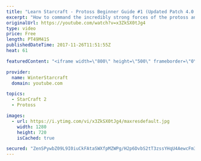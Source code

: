```yaml
---
title: "Learn Starcraft - Protoss Beginner Guide #1 (Updated Patch 4.0 FREE TO PLAY)"
excerpt: "How to command the incredibly strong forces of the protoss and cover weaknesses against the other inferior races. Updated for patch 4.0! This guide is not intended for COMPLETELY new players, but those who have played several games/campaign missions and grasp the very basics."
originalUrl: https://youtube.com/watch?v=x3ZkSX0tJg4
type: video
price: Free
length: PT49M41S
publishedDateTime: 2017-11-26T11:51:55Z
heat: 61

featuredContent: "<iframe width=\"800\" height=\"500\" frameborder=\"0\" src=\"https://www.youtube.com/embed/x3ZkSX0tJg4\" allow=\"accelerometer; autoplay; encrypted-media; gyroscope; picture-in-picture\" allowfullscreen></iframe>"

provider:
  name: WinterStarcraft
  domain: youtube.com

topics:
  - StarCraft 2
  - Protoss

images:
  - url: https://i.ytimg.com/vi/x3ZkSX0tJg4/maxresdefault.jpg
    width: 1280
    height: 720
    isCached: true

secured: "ZenSPywbZ09L9I0iuCkFAtaSWXfpMZWPg/H2p6DvbS2tT3zssYHqU4AewcFm3MzSf385jRHyO7ro5oYbUncj1GRJ54eSSK4KyjxWx/LF5/bhmoK+GmGqnZIx1btt7wt8u9oqqYaDPZH7zLfGJpY6zoQP9IbYzeW+Ra+f5Go/aqv+UsRwPdcsSupQMlQQOVTzwQViP4LAAltsxJFNvlPzQJW90EuHrYZUzfMVPgzz4ZQa7LrHZihG8BZZV/m/Qq3Gx8M/4/Zw0V2OEmsnPZZgF/hLqhhOu+ivbU6JWi2LZSh2X5B1DLfg9ZQODSX9SP/LB7BTia/0l86Nu3QDSvIIXH+OuVQFVdkbmy3OVuvPF2NhFd1zaxv1fXZ6aVF8LHdzMGLbVGMqbrqNoAAEbGpY1bANrZ8uqRBQ3mCNK+jr21SmH282i+h9UPY61iuFflWM;NJvpl5qQXqwMLpEMU2SeSA=="
---
```



